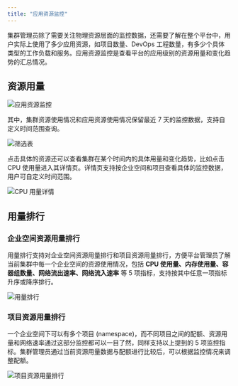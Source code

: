 ```yaml
---
title: "应用资源监控"
---
```


集群管理员除了需要关注物理资源层面的监控数据，还需要了解在整个平台中，用户实际上使用了多少应用资源，如项目数量、DevOps 工程数量，有多少个具体类型的工作负载和服务。应用资源监控是查看平台的应用级别的资源用量和变化趋势的汇总情况。

## 资源用量

![应用资源监控](/application-resources-monitoring.png)

其中，集群资源使用情况和应用资源使用情况保留最近 7 天的监控数据，支持自定义时间范围查询。

![筛选表](/filter-table.png)

点击具体的资源还可以查看集群在某个时间内的具体用量和变化趋势，比如点击 CPU 使用量进入其详情页。详情页支持按企业空间和项目查看具体的监控数据，用户可自定义时间范围。

![CPU 用量详情](/cpu-usage-details.png)

## 用量排行

### 企业空间资源用量排行

用量排行支持对企业空间资源用量排行和项目资源用量排行，方便平台管理员了解当前集群中每一个企业空间的资源使用情况，包括 **CPU 使用量、内存使用量、容器组数量、网络流出速率、网络流入速率** 等 5 项指标，支持按其中任意一项指标升序或降序排行。

![用量排行](/workspace-ranking.png)

### 项目资源用量排行

一个企业空间下可以有多个项目 (namespace)，而不同项目之间的配额、资源用量和网络速率通过这部分监控都可以一目了然，同样支持以上提到的 5 项监控指标。集群管理员通过当前资源用量数据与配额进行比较后，可以根据监控情况来调整配额。

![项目资源用量排行](/namespace-ranking.png)